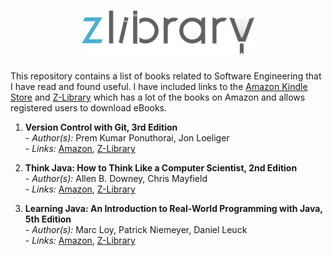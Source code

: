 <h1 align="center"><img src="zlibrary_logo.png" height="70"/></h1>

This repository contains a list of books related to Software Engineering that I have read and found useful. I have included links to the [Amazon Kindle Store](https://www.amazon.com/Kindle-Store/b?ie=UTF8&node=133140011) and [Z-Library](https://zlibrary-global.se/) which has a lot of the books on Amazon and allows registered users to download eBooks. 

1. **Version Control with Git, 3rd Edition**
  <br>- *Author(s):* Prem Kumar Ponuthorai, Jon Loeliger
  <br>- *Links:* [Amazon](https://a.co/d/gPV83Tz), [Z-Library](https://z-library.se/book/23790910/ad1fef/version-control-with-git-powerful-tools-and-techniques-for-collaborative-software-development-3rd.html)

2. **Think Java: How to Think Like a Computer Scientist, 2nd Edition**
  <br>- *Author(s):* Allen B. Downey, Chris Mayfield
  <br>- *Links:* [Amazon](https://a.co/d/cqhKrfa), [Z-Library](https://z-library.se/book/5508963/386144/learning-java-an-introduction-to-realworld-programming-with-java.html)

3. **Learning Java: An Introduction to Real-World Programming with Java, 5th Edition**
  <br>- *Author(s):* Marc Loy, Patrick Niemeyer, Daniel Leuck
  <br>- *Links:* [Amazon](https://a.co/d/9BAc2C4), [Z-Library](https://z-library.se/book/16806861/d3595b/think-java-how-to-think-like-a-computer-scientist.html)

